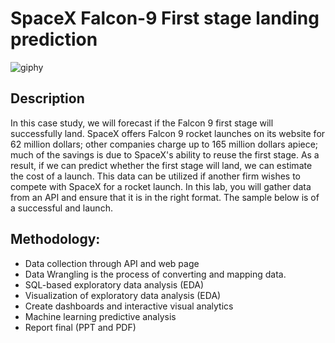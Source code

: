 # SpaceX Falcon-9 First stage landing prediction
![giphy](https://github.com/fatihilhan42/SpaceX_Falcon-9_First_stage_landing_prediction/assets/63750425/409bf688-b73f-40c8-a39c-2855f9c5c528)


## Description 

In this case study, we will forecast if the Falcon 9 first stage will successfully land. SpaceX offers Falcon 9 rocket launches on its website for 62 million dollars; other companies charge up to 165 million dollars apiece; much of the savings is due to SpaceX's ability to reuse the first stage. As a result, if we can predict whether the first stage will land, we can estimate the cost of a launch. This data can be utilized if another firm wishes to compete with SpaceX for a rocket launch. In this lab, you will gather data from an API and ensure that it is in the right format. The sample below is of a successful and launch.

## Methodology: 
- Data collection through API and web page
- Data Wrangling is the process of converting and mapping data.
- SQL-based exploratory data analysis (EDA)
- Visualization of exploratory data analysis (EDA)
- Create dashboards and interactive visual analytics
- Machine learning predictive analysis
- Report final (PPT and PDF)
